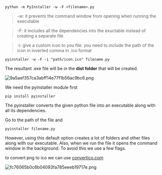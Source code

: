 ```
python -m PyInstaller -w -F <filename>.py
```

> -w: it prevents the command window from opening when running the executable

> -F: it includes all the dependencies into the exuctable instead of creating a separate file

> -i: give a custom icon to you file. you need to include the path of the icon in inverted comma in .ico format

```
pyinstaller -w -F -i "path/icon.ico" filename.py
```

The resultant .exe file will be in the **dist folder** that will be created.

![9a5aef357ca3abff14e77f1b56ac9bc6.png](file:///C:/Users/Abhay/.config/joplin-desktop/resources/6a78dd493503424fb66536cdfce9afa2.png)

We need the pyinstaller module first

```
pip install pyinstaller
```

The pyinstaller converts the given python file into an executable along with all its dependencies.

Go to the path of the file and

```
pyinstaller filename.py
```

However, using this default option creates a lot of folders and other files along with our executable. Also, when we run the file it opens the command window in the background. To avoid this we use a few flags.

to convert png to ico we can use [convertico.com](http://convertico.com "http://convertico.com")

![fc76065b0c6b04093fa785eeeb19717e.png](file:///C:/Users/Abhay/.config/joplin-desktop/resources/2237dcacdb234cbe93edb85ae7275e3e.png)
